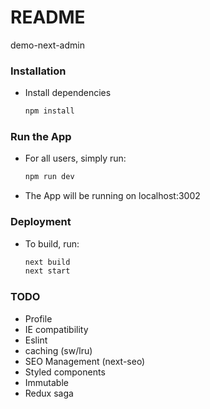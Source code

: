 # README

demo-next-admin

### Installation

- Install dependencies

  ```Bash
  npm install
  ```

### Run the App

- For all users, simply run:

  ```Bash
  npm run dev
  ```

- The App will be running on localhost:3002

### Deployment

- To build, run:

  ```Bash
  next build
  next start
  ```

### TODO

- Profile
- IE compatibility
- Eslint
- caching (sw/lru)
- SEO Management (next-seo)
- Styled components
- Immutable
- Redux saga

